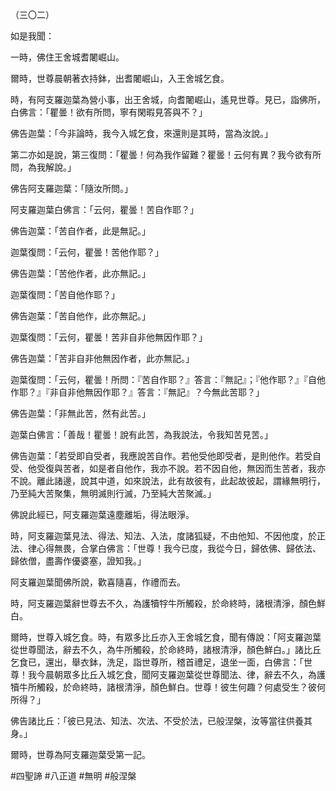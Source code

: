 （三〇二）

如是我聞：

一時，佛住王舍城耆闍崛山。

爾時，世尊晨朝著衣持鉢，出耆闍崛山，入王舍城乞食。

時，有阿支羅迦葉為營小事，出王舍城，向耆闍崛山，遙見世尊。見已，詣佛所，白佛言：「瞿曇！欲有所問，寧有閑暇見答與不？」

佛告迦葉：「今非論時，我今入城乞食，來還則是其時，當為汝說。」

第二亦如是說，第三復問：「瞿曇！何為我作留難？瞿曇！云何有異？我今欲有所問，為我解說。」

佛告阿支羅迦葉：「隨汝所問。」

阿支羅迦葉白佛言：「云何，瞿曇！苦自作耶？」

佛告迦葉：「苦自作者，此是無記。」

迦葉復問：「云何，瞿曇！苦他作耶？」

佛告迦葉：「苦他作者，此亦無記。」

迦葉復問：「苦自他作耶？」

佛告迦葉：「苦自他作，此亦無記。」

迦葉復問：「云何，瞿曇！苦非自非他無因作耶？」

佛告迦葉：「苦非自非他無因作者，此亦無記。」

迦葉復問：「云何，瞿曇！所問：『苦自作耶？』答言：『無記』；『他作耶？』『自他作耶？』『非自非他無因作耶？』答言：『無記』？今無此苦耶？」

佛告迦葉：「非無此苦，然有此苦。」

迦葉白佛言：「善哉！瞿曇！說有此苦，為我說法，令我知苦見苦。」

佛告迦葉：「若受即自受者，我應說苦自作。若他受他即受者，是則他作。若受自受、他受復與苦者，如是者自他作，我亦不說。若不因自他，無因而生苦者，我亦不說。離此諸邊，說其中道，如來說法，此有故彼有，此起故彼起，謂緣無明行，乃至純大苦聚集，無明滅則行滅，乃至純大苦聚滅。」

佛說此經已，阿支羅迦葉遠塵離垢，得法眼淨。

時，阿支羅迦葉見法、得法、知法、入法，度諸狐疑，不由他知、不因他度，於正法、律心得無畏，合掌白佛言：「世尊！我今已度，我從今日，歸依佛、歸依法、歸依僧，盡壽作優婆塞，證知我。」

阿支羅迦葉聞佛所說，歡喜隨喜，作禮而去。

時，阿支羅迦葉辭世尊去不久，為護犢牸牛所觸殺，於命終時，諸根清淨，顏色鮮白。

爾時，世尊入城乞食。時，有眾多比丘亦入王舍城乞食，聞有傳說：「阿支羅迦葉從世尊聞法，辭去不久，為牛所觸殺，於命終時，諸根清淨，顏色鮮白。」諸比丘乞食已，還出，舉衣鉢，洗足，詣世尊所，稽首禮足，退坐一面，白佛言：「世尊！我今晨朝眾多比丘入城乞食，聞阿支羅迦葉從世尊聞法、律，辭去不久，為護犢牛所觸殺，於命終時，諸根清淨，顏色鮮白。世尊！彼生何趣？何處受生？彼何所得？」

佛告諸比丘：「彼已見法、知法、次法、不受於法，已般涅槃，汝等當往供養其身。」

爾時，世尊為阿支羅迦葉受第一記。




#四聖諦
#八正道
#無明
#般涅槃
